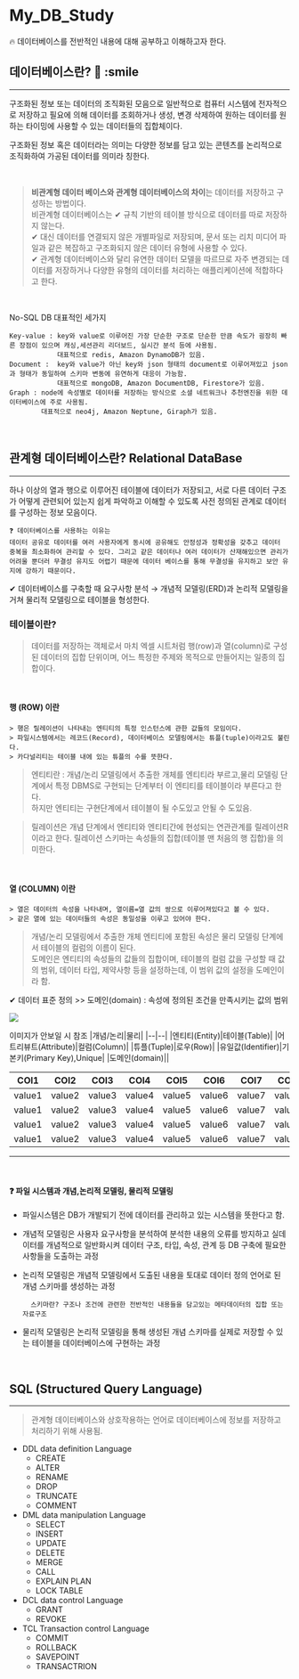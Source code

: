 # My_DB_Study 
🔥 데이터베이스를 전반적인 내용에 대해 공부하고 이해하고자 한다.

## 데이터베이스란?  💾 :smile
---
구조화된 정보 또는 데이터의 조직화된 모음으로 일반적으로 컴퓨터 시스템에 전자적으로 저장하고 필요에 의해 데이터를 조회하거나 생성, 변경 삭제하여 원하는 데이터를 원하는 타이밍에 사용할 수 있는 데이터들의 집합체이다.

구조화된 정보 혹은 데이터라는 의미는 다양한 정보를 담고 있는 콘텐츠를 논리적으로 조직화하여 가공된 데이터를 의미라 칭한다.

<br>

> <b>비관계형 데이터 베이스와 관계형 데이터베이스의 차이</b>는 데이터를 저장하고 구성하는 방법이다.   
비관계형 데이터베이스는  ✔ 규칙 기반의 테이블 방식으로 데이터를 따로 저장하지 않는다.  
✔ 대신 데이터를 연결되지 않은 개별파일로 저장되며, 문서 또는 리치 미디어 파일과 같은 복잡하고 구조화되지 않은 데이터 유형에 사용할 수 있다.  
✔ 관계형 데이터베이스와 달리 유연한 데이터 모델을 따르므로 자주 변경되는 데이터를 저장하거나 다양한 유형의 데이터를 처리하는 애플리케이션에 적합하다고 한다.

<br>

No-SQL DB 대표적인 세가지
```
Key-value : key와 value로 이루어진 가장 단순한 구조로 단순한 만큼 속도가 굉장히 빠른 장점이 있으며 캐싱,세션관리 리더보드, 실시간 분석 등에 사용됨. 
            대표적으로 redis, Amazon DynamoDB가 있음.
Document :  key와 value가 아닌 key와 json 형태의 document로 이루어져있고 json과 형태가 동일하여 스키마 변동에 유연하게 대응이 가능함.
            대표적으로 mongoDB, Amazon DocumentDB, Firestore가 있음.
Graph : node에 속성별로 데이터를 저장하는 방식으로 소셜 네트워크나 추천엔진을 위한 데이터베이스에 주로 사용됨.
        대표적으로 neo4j, Amazon Neptune, Giraph가 있음.
```
<br>


## 관계형 데이터베이스란?  Relational DataBase
---
하나 이상의 열과 행으로 이루어진 테이블에 데이터가 저장되고, 서로 다른 데이터 구조가 어떻게 관련되어 있는지 쉽게 파악하고 이해할 수 있도록 사전 정의된 관계로 데이터를 구성하는 정보 모음이다.

```
❓ 데이터베이스를 사용하는 이유는 
데이터 공유로 데이터를 여러 사용자에게 동시에 공유해도 안정성과 정확성을 갖추고 데이터 중복을 최소화하여 관리할 수 있다. 그리고 같은 데이터나 여러 데이터가 산재해있으면 관리가 어려울 뿐더러 무결성 유지도 어렵기 때문에 데이터 베이스를 통해 무결성을 유지하고 보안 유지에 강하기 때문이다.
```

✔ 데이터베이스를 구축할 때 요구사항 분석 → 개념적 모델링(ERD)과 논리적 모델링을 거쳐 물리적 모델링으로 테이블을 형성한다.

### 테이블이란?
> 데이터를 저장하는 객체로서 마치 엑셀 시트처럼 행(row)과 열(column)로 구성된 데이터의 집합 단위이며, 어느 특정한 주제와 목적으로 만들어지는 일종의 집합이다.

<br>

#### 행 (ROW) 이란
```
> 행은 릴레이션이 나타내는 엔티티의 특정 인스턴스에 관한 값들의 모임이다.  
> 파일시스템에서는 레코드(Record), 데이터베이스 모델링에서는 튜플(tuple)이라고도 불린다.
> 카다널리티는 테이블 내에 있는 튜플의 수를 뜻한다.   
```   
> 엔티티란 : 개념/논리 모델링에서 추출한 개체를 엔티티라 부르고,물리 모델링 단계에서 특정 DBMS로 구현되는 단계부터 이 엔티티를 테이블이라 부른다고 한다.  
하지만 엔티티는 구현단계에서 테이블이 될 수도있고 안될 수 도있음.

> 릴레이션은 개념 단계에서 엔티티와 엔티티간에 현성되는 연관관계를 릴레이션R이라고 한다.
> 릴레이션 스키마는 속성들의 집합(테이블 맨 처음의 행 집합)을 의미한다.

<br>

#### 열 (COLUMN) 이란
```
> 열은 데이터의 속성을 나타내며, 열이름=열 값의 쌍으로 이루어져있다고 볼 수 있다.
> 같은 열에 있는 데이터들의 속성은 동일성을 이루고 있어야 한다.
```
> 개념/논리 모델링에서 추출한 개체 엔티티에 포함된 속성은 물리 모델링 단계에서 테이블의 컬럼의 이름이 된다.  
> 도메인은 엔티티의 속성들의 값들의 집합이며, 테이블의 컬럼 값을 구성할 때 값의 범위, 데이터 타입, 제약사항 등을 설정하는데, 이 범위 값의 설정을 도메인이라 함.  

✔ 데이터 표준 정의 >> 도메인(domain) : 속성에 정의된 조건을 만족시키는 값의 범위 


<img src="http://wiki.hash.kr/images/a/a3/%EB%A6%B4%EB%A0%88%EC%9D%B4%EC%85%98_%EA%B5%AC%EC%A1%B0.png">

이미지가 안보일 시 참조
|개념/논리|물리|
|--|--|
|엔티티(Entity)|테이블(Table)|
|어트리뷰트(Attribute)|컬럼(Column)|
|튜플(Tuple)|로우(Row)|
|유일값(Identifier)|기본키(Primary Key),Unique|
|도메인(domain)||


| COl1 | COl2 | COl3 | COl4 | COl5 | COl6 | COl7 | COl8 |
|  --  |  --  |  --  |  --  |  --  |  --  |  --  |  --  |
|value1|value2|value3|value4|value5|value6|value7|value8|
|value1|value2|value3|value4|value5|value6|value7|value8|
|value1|value2|value3|value4|value5|value6|value7|value8|
|value1|value2|value3|value4|value5|value6|value7|value8|
---

<br>

#### ❓ 파일 시스템과 개념,논리적 모델링, 물리적 모델링
- 파일시스템은 DB가 개발되기 전에 데이터를 관리하고 있는 시스템을 뜻한다고 함.

- 개념적 모델링은 사용자 요구사항을 분석하여 분석한 내용의 오류를 방지하고 실데이터를 개념적으로 일반화시켜 데이터 구조, 타입, 속성, 관계 등 DB 구축에 필요한 사항들을 도출하는 과정

- 논리적 모델링은 개념적 모델링에서 도출된 내용을 토대로 데이터 정의 언어로 된 개념 스키마를 생성하는 과정  

        스키마란? 구조나 조건에 관련한 전반적인 내용들을 담고있는 메타데이터의 집합 또는 자료구조

- 물리적 모델링은 논리적 모델링을 통해 생성된 개념 스키마를 실제로 저장할 수 있는 테이블을 데이터베이스에 구현하는 과정

<br>

## SQL (Structured Query Language)
---
> 관계형 데이터베이스와 상호작용하는 언어로 데이터베이스에 정보를 저장하고 처리하기 위해 사용됨.

- DDL data definition Language
    + CREATE
    + ALTER
    + RENAME
    + DROP
    + TRUNCATE
    + COMMENT
- DML data manipulation Language
    + SELECT
    + INSERT
    + UPDATE
    + DELETE
    + MERGE
    + CALL
    + EXPLAIN PLAN
    + LOCK TABLE
- DCL data control Language
    + GRANT
    + REVOKE
- TCL Transaction control Language
    + COMMIT
    + ROLLBACK
    + SAVEPOINT
    + TRANSACTRION